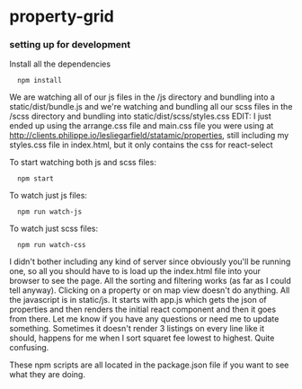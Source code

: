 # property-grid

### setting up for development

Install all the dependencies
```
  npm install
```

We are watching all of our js files in the /js directory and bundling into a static/dist/bundle.js and we're watching and bundling all our scss files in the /scss directory and bundling into static/dist/scss/styles.css EDIT:  I just ended up using the arrange.css file and main.css file you were using at http://clients.philippe.io/lesliegarfield/statamic/properties, still including my styles.css file in index.html, but it only contains the css for react-select

To start watching both js and scss files:
```
  npm start
```

To watch just js files:
```
  npm run watch-js
```

To watch just scss files:
```
  npm run watch-css
```

I didn't bother including any kind of server since obviously you'll be running one, so all you should have to is load up the index.html file into your browser to see the page.  All the sorting and filtering works (as far as I could tell anyway).  Clicking on a property or on map view doesn't do anything.  All the javascript is in static/js.  It starts with app.js which gets the json of properties and then renders the initial react component and then it goes from there.  Let me know if you have any questions or need me to update something.  Sometimes it doesn't render 3 listings on every line like it should, happens for me when I sort squaret fee lowest to highest.  Quite confusing. 

These npm scripts are all located in the package.json file if you want to see what they are doing.
